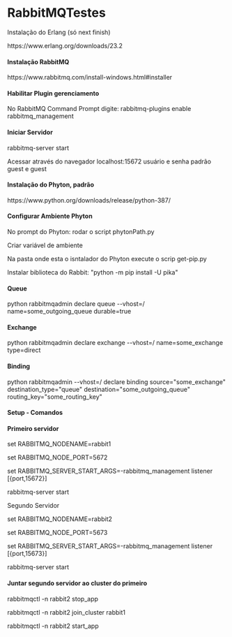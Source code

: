 # RabbitMQTestes

<n4>Instalação do Erlang (só next finish)</n4>
<p>https://www.erlang.org/downloads/23.2</p>

<h4>Instalação RabbitMQ</h4>
<p>https://www.rabbitmq.com/install-windows.html#installer</p>

<h4>Habilitar Plugin gerenciamento</h4>
<p>No RabbitMQ Command Prompt digite: rabbitmq-plugins enable rabbitmq_management</p>

<h4>Iniciar Servidor</h4>
<p>rabbitmq-server start</p>
<p>Acessar através do navegador localhost:15672 usuário e senha padrão guest e guest</p>

<h4>Instalação do Phyton, padrão</h4>
<p>https://www.python.org/downloads/release/python-387/</p>

<h4>Configurar Ambiente Phyton</h4>
<p>No prompt do Phyton: rodar o script phytonPath.py</p>
<p>Criar variável de ambiente</p>
<p>Na pasta onde esta o isntalador do Phyton execute o scrip get-pip.py</p>
<p>Instalar biblioteca do Rabbit: "python -m pip install -U pika"</p>

<h4>Queue</h4>
<p>python rabbitmqadmin declare queue --vhost=/ name=some_outgoing_queue durable=true</p>

<h4>Exchange</h4>
<p>python rabbitmqadmin declare exchange --vhost=/ name=some_exchange type=direct</p>

<h4>Binding</h4>
<p>python rabbitmqadmin --vhost=/ declare binding source="some_exchange" destination_type="queue" destination="some_outgoing_queue" routing_key="some_routing_key"</p>

<h4>Setup - Comandos</h4>
<h4>Primeiro servidor</h4>
<p>set RABBITMQ_NODENAME=rabbit1</p>
<p>set RABBITMQ_NODE_PORT=5672</p>
<p>set RABBITMQ_SERVER_START_ARGS=-rabbitmq_management listener [{port,15672}]</p>
<p>rabbitmq-server start</p>
<p>Segundo Servidor</p>
<p>set RABBITMQ_NODENAME=rabbit2</p>
<p>set RABBITMQ_NODE_PORT=5673</p>
<p>set RABBITMQ_SERVER_START_ARGS=-rabbitmq_management listener [{port,15673}]</p>
<p>rabbitmq-server start</p>

<h4>Juntar segundo servidor ao cluster do primeiro</h4>
<p>rabbitmqctl -n rabbit2 stop_app</p>
<p>rabbitmqctl -n rabbit2 join_cluster rabbit1</p>
<p>rabbitmqctl -n rabbit2 start_app</p>